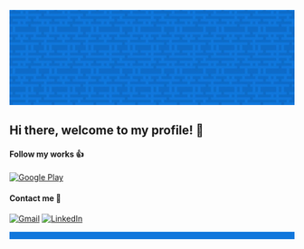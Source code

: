 ![](rect.jpg)


## Hi there, welcome to my profile! 👋


#### Follow my works 👍


[![Google Play](https://img.shields.io/badge/Google_Play-414141?style=for-the-badge&logo=google-play&logoColor=white)](https://play.google.com/store/apps/dev?id=5193237348107842096)


#### Contact me 🤝 


[![Gmail](https://img.shields.io/badge/Gmail-D14836?style=for-the-badge&logo=gmail&logoColor=white)](https://mail.google.com/mail/?view=cm&fs=1&to=rafaelsescato@gmail.com&su=Contact%20me%20from%20GitHub!)    [![LinkedIn](https://img.shields.io/badge/LinkedIn-0077B5?style=for-the-badge&logo=linkedin&logoColor=white)](https://www.linkedin.com/in/rafael-s-oliveira-98823422b/)


![](line.jpg)
